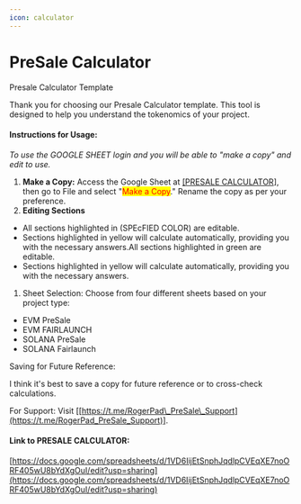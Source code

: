 ```yaml
---
icon: calculator
---
```


# PreSale Calculator

Presale Calculator Template

Thank you for choosing our Presale Calculator template. This tool is designed to help you understand the tokenomics of your project.

#### Instructions for Usage: <a href="#instructions-for-usage" id="instructions-for-usage"></a>

_To use the GOOGLE SHEET login and you will be able to "make a copy" and edit to use._

1. **Make a Copy:** Access the Google Sheet at [\[PRESALE CALCULATOR](https://docs.google.com/spreadsheets/d/1VD6IijEtSnphJqdlpCVEqXE7noORF405wU8bYdXgOuI/edit?usp=sharing)], then go to File and select "<mark style="color:red;">Make a Copy</mark>." Rename the copy as per your preference.
2. **Editing Sections**

* All sections highlighted in (SPEcFIED COLOR) are editable.
* Sections highlighted in yellow will calculate automatically, providing you with the necessary answers.All sections highlighted in green are editable.
* Sections highlighted in yellow will calculate automatically, providing you with the necessary answers.

1. Sheet Selection: Choose from four different sheets based on your project type:

* EVM PreSale
* EVM  FAIRLAUNCH
* SOLANA PreSale
* SOLANA Fairlaunch

Saving for Future Reference:

I think it's best to save a copy for future reference or to cross-check calculations.

For Support: Visit \[[https://t.me/RogerPad\_PreSale\_Support](https://t.me/RogerPad_PreSale_Support)].

#### Link to PRESALE CALCULATOR: <a href="#link-to-presale-calculator" id="link-to-presale-calculator"></a>

[https://docs.google.com/spreadsheets/d/1VD6IijEtSnphJqdlpCVEqXE7noORF405wU8bYdXgOuI/edit?usp=sharing](https://docs.google.com/spreadsheets/d/1VD6IijEtSnphJqdlpCVEqXE7noORF405wU8bYdXgOuI/edit?usp=sharing)
